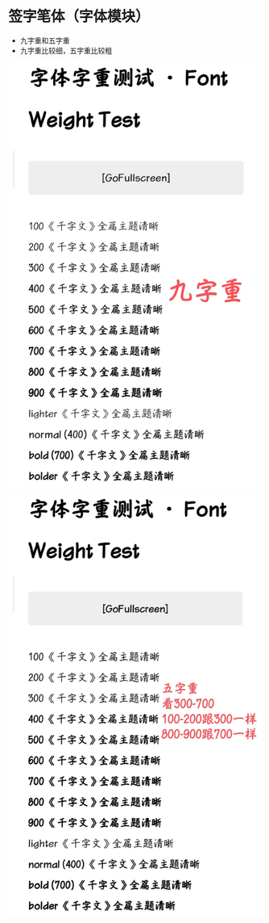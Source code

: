 # 签字笔体（字体模块）
- 九字重和五字重
- 九字重比较细，五字重比较粗
<img src="https://raw.githubusercontent.com/Youyu-Github/Ziti/main/9zichong.jpg" alt="GitHub Readme Stat Themes" width="600px"/>
<img src="https://raw.githubusercontent.com/Youyu-Github/Ziti/main/5zichong.jpg" alt="GitHub Readme Stat Themes" width="600px"/>
